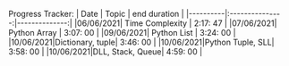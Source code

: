 Progress Tracker: 
| Date     |      Topic      |  end duration |
|----------|:---------------:|--------------:|
|06/06/2021| Time Complexity |    2:17: 47   |
|07/06/2021|   Python Array  |    3:07: 00   |
|09/06/2021|   Python List   |    3:24: 00   |
|10/06/2021|Dictionary, tuple|    3:46: 00   |
|10/06/2021|Python Tuple, SLL|    3:58: 00   |
|10/06/2021|DLL, Stack, Queue|    4:59: 00   |
